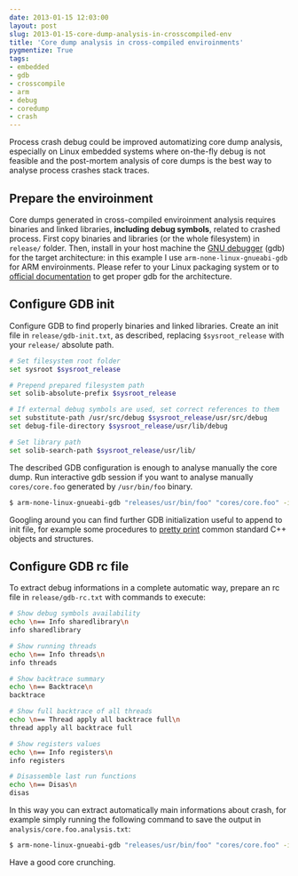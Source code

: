 ```yaml
---
date: 2013-01-15 12:03:00
layout: post
slug: 2013-01-15-core-dump-analysis-in-crosscompiled-env
title: 'Core dump analysis in cross-compiled enviroinments'
pygmentize: True
tags:
- embedded
- gdb
- crosscompile
- arm
- debug
- coredump
- crash
---
```


Process crash debug could be improved automatizing core dump analysis, especially on Linux embedded systems where on-the-fly debug is not feasible and the post-mortem analysis of core dumps is the best way to analyse process crashes stack traces. 

## Prepare the enviroinment 

Core dumps generated in cross-compiled enviroinment analysis requires binaries and linked libraries, **including debug symbols**, related to crashed process. First copy binaries and libraries (or the whole filesystem) in `release/` folder. Then, install in your host machine the [GNU debugger](http://www.gnu.org/software/gdb/) (gdb) for the target architecture: in this example I use `arm-none-linux-gnueabi-gdb` for ARM enviroinments. Please refer to your Linux packaging system or to [official documentation](http://sourceware.org/gdb/onlinedocs/) to get proper gdb for the architecture.

## Configure GDB init 

Configure GDB to find properly binaries and linked libraries. Create an init file in `release/gdb-init.txt`, as described, replacing `$sysroot_release` with your `release/` absolute path.

```bash
# Set filesystem root folder
set sysroot $sysroot_release

# Prepend prepared filesystem path
set solib-absolute-prefix $sysroot_release

# If external debug symbols are used, set correct references to them
set substitute-path /usr/src/debug $sysroot_release/usr/src/debug
set debug-file-directory $sysroot_release/usr/lib/debug

# Set library path
set solib-search-path $sysroot_release/usr/lib/
```

The described GDB configuration is enough to analyse manually the core dump. Run interactive gdb session if you want to analyse manually `cores/core.foo` generated by `/usr/bin/foo` binary.

```bash
$ arm-none-linux-gnueabi-gdb "releases/usr/bin/foo" "cores/core.foo" -ix "releases/gdbinit.txt"
```

Googling around you can find further GDB initialization useful to append to init file, for example some procedures to [pretty print](https://gist.github.com/4528704) common standard C++ objects and structures.

## Configure GDB rc file 

To extract debug informations in a complete automatic way, prepare an rc file in `release/gdb-rc.txt` with commands to execute:

```bash
# Show debug symbols availability 
echo \n== Info sharedlibrary\n
info sharedlibrary

# Show running threads
echo \n== Info threads\n
info threads

# Show backtrace summary
echo \n== Backtrace\n
backtrace

# Show full backtrace of all threads
echo \n== Thread apply all backtrace full\n
thread apply all backtrace full

# Show registers values
echo \n== Info registers\n
info registers

# Disassemble last run functions
echo \n== Disas\n
disas
```

In this way you can extract automatically main informations about crash, for example simply running the following command to save the output in `analysis/core.foo.analysis.txt`:


```bash
$ arm-none-linux-gnueabi-gdb "releases/usr/bin/foo" "cores/core.foo" -ix "releases/gdbinit.txt" -x "releases/gdbrc.txt" -batch > "analysis/core.foo.analysis.txt"
```

Have a good core crunching.
